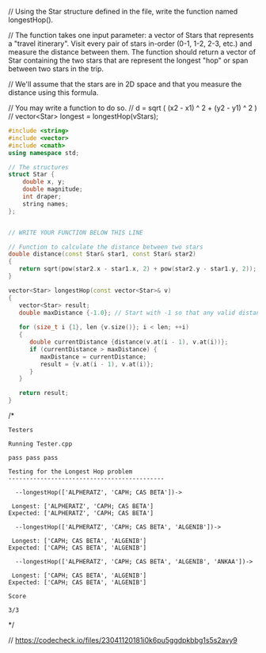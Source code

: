 // Using the Star structure defined in the file, write the function named longestHop().

// The function takes one input parameter: a vector of Stars that represents a "travel itinerary". Visit every pair of stars in-order (0-1, 1-2, 2-3, etc.) and measure the distance between them. The function should return a vector of Star containing the two stars that are represent the longest "hop" or span between two stars in the trip.

// We'll assume that the stars are in 2D space and that you measure the distance using this formula.

// You may write a function to do so.
// d = sqrt ( (x2 - x1) ^ 2 + (y2 - y1) ^ 2 )
// vector\<Star\> longest = longestHop(vStars);

```cpp
#include <string>
#include <vector>
#include <cmath>
using namespace std;

// The structures
struct Star {
    double x, y;
    double magnitude;
    int draper;
    string names;
};


// WRITE YOUR FUNCTION BELOW THIS LINE

// Function to calculate the distance between two stars
double distance(const Star& star1, const Star& star2)
{
   return sqrt(pow(star2.x - star1.x, 2) + pow(star2.y - star1.y, 2));
}

vector<Star> longestHop(const vector<Star>& v)
{
   vector<Star> result;
   double maxDistance {-1.0}; // Start with -1 so that any valid distance will be greater
   
   for (size_t i {1}, len {v.size()}; i < len; ++i)
   {
      double currentDistance {distance(v.at(i - 1), v.at(i))};
      if (currentDistance > maxDistance) {
         maxDistance = currentDistance;
         result = {v.at(i - 1), v.at(i)};
      }
   }

   return result;
}
```

/*
```text
Testers

Running Tester.cpp

pass pass pass

Testing for the Longest Hop problem
--------------------------------------------

  --longestHop(['ALPHERATZ', 'CAPH; CAS BETA'])->

 Longest: ['ALPHERATZ', 'CAPH; CAS BETA']
Expected: ['ALPHERATZ', 'CAPH; CAS BETA']

  --longestHop(['ALPHERATZ', 'CAPH; CAS BETA', 'ALGENIB'])->

 Longest: ['CAPH; CAS BETA', 'ALGENIB']
Expected: ['CAPH; CAS BETA', 'ALGENIB']

  --longestHop(['ALPHERATZ', 'CAPH; CAS BETA', 'ALGENIB', 'ANKAA'])->

 Longest: ['CAPH; CAS BETA', 'ALGENIB']
Expected: ['CAPH; CAS BETA', 'ALGENIB']

Score

3/3
```
\*/

// https://codecheck.io/files/23041120181i0k6pu5ggdpkbbg1s5s2avy9